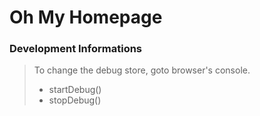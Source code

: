 # Oh My Homepage

### Development Informations
> To change the debug store, goto browser's console.
>
> * startDebug()
> * stopDebug()

